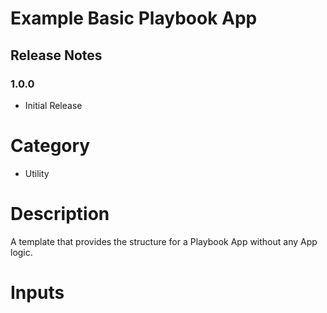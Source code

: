 # Example Basic Playbook App

## Release Notes

### 1.0.0

-   Initial Release

# Category

-   Utility

# Description

A template that provides the structure for a Playbook App without any App logic.

# Inputs
